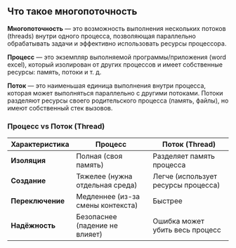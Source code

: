 ## Что такое многопоточность
**Многопоточность** — это возможность выполнения нескольких потоков (threads) внутри одного процесса, позволяющая параллельно обрабатывать задачи и эффективно использовать ресурсы процессора.

**Процесс** — это экземпляр выполняемой программы/приложения (word excel), который изолирован от других процессов и имеет собственные ресурсы: память, потоки и т. д.

**Поток** — это наименьшая единица выполнения внутри процесса, которая может выполняться параллельно с другими потоками. Потоки разделяют ресурсы своего родительского процесса (память, файлы), но имеют собственный стек вызовов.

### **Процесс vs Поток (Thread)**

|Характеристика|Процесс|Поток (Thread)|
|---|---|---|
|**Изоляция**|Полная (своя память)|Разделяет память процесса|
|**Создание**|Тяжелее (нужна отдельная среда)|Легче (использует ресурсы процесса)|
|**Переключение**|Медленнее (из-за смены контекста)|Быстрее|
|**Надёжность**|Безопаснее (падение не влияет)|Ошибка может убить весь процесс|